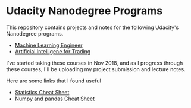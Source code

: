 # Udacity Nanodegree Programs

This repository contains projects and notes for the following Udacity's Nanodegree programs.

* [Machine Learning Engineer](https://www.udacity.com/course/machine-learning-engineer-nanodegree--nd009t)
* [Artificial Intelligene for Trading](https://www.udacity.com/course/ai-for-trading--nd880)

I've started taking these courses in Nov 2018, and as I progress through these courses, I'll be uploading my project submission and lecture notes.

Here are some links that I found useful

* [Statistics Cheat Sheet](https://www.lexjansen.com/phuse/2006/ss/SS02.pdf)
* [Numpy and pandas Cheat Sheet](https://github.com/jessicayung/data-analyst-nd/blob/master/2-intro-to-data-analysis/numpy_pandas_cheatsheet.pdf)


